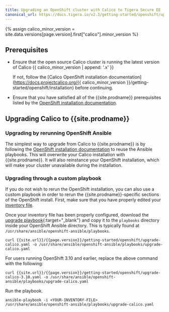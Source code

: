 ```yaml
---
title: Upgrading an OpenShift cluster with Calico to Tigera Secure EE
canonical_url: https://docs.tigera.io/v2.3/getting-started/openshift/upgrade-ee
---
```

{% assign calico_minor_version = site.data.versions[page.version].first["calico"].minor_version %}
## Prerequisites

- Ensure that the open source Calico cluster is running the latest version of Calico {{ calico_minor_version | append: '.x' }}

  If not, follow the [Calico OpenShift installation documentation](https://docs.projectcalico.org/{{ calico_minor_version }}/getting-started/openshift/installation)
  before continuing.

- Ensure that you have satisfied all of the {{site.prodname}} prerequisites listed
  by the [OpenShift installation documentation]({{site.url}}/{{page.version}}/getting-started/openshift/installation#before-you-begin).

## Upgrading Calico to {{site.prodname}}

### Upgrading by rerunning OpenShift Ansible

The simplest way to upgrade from Calico to {{site.prodname}} is by following the
[OpenShift installation documentation]({{site.url}}/{{page.version}}/getting-started/openshift/installation)
to reuse the Ansible playbooks. This will overwrite your Calico installation with
{{site.prodname}}. It will also reinstance your OpenShift installation, which will
make your cluster unavailable during the installation.

### Upgrading through a custom playbook

If you do not wish to rerun the OpenShift installation, you can also use
a custom playbook in order to rerun the {{site.prodname}}-specific sections of 
the OpenShift install. First, make sure that you have properly edited your
[inventory file]({{site.url}}/{{page.version}}/getting-started/openshift/installation#edit-inventory-file).

Once your inventory file has been properly configured, download the
[upgrade playbook](upgrade-calico.yaml){:target="_blank"}
and copy it to the `playbooks` directory inside your OpenShift Ansible directory.
This is typically found at `/usr/share/ansible/openshift-ansible/playbooks`.

```
curl {{site.url}}/{{page.version}}/getting-started/openshift/upgrade-calico.yaml -o /usr/share/ansible/openshift-ansible/playbooks/upgrade-calico.yaml
```

For users running OpenShift 3.10 and earlier, replace the above command with the following:
```
curl {{site.url}}/{{page.version}}/getting-started/openshift/upgrade-calico-3.10.yaml -o /usr/share/ansible/openshift-ansible/playbooks/upgrade-calico.yaml
```

Run the playbook.

```
ansible-playbook -i <YOUR-INVENTORY-FILE> /usr/share/ansible/openshift-ansible/playbooks/upgrade-calico.yaml
```

